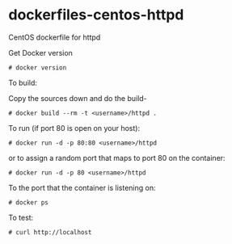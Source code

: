 dockerfiles-centos-httpd
========================

CentOS  dockerfile for httpd

Get Docker version

```
# docker version
```

To build:

Copy the sources down and do the build-

```
# docker build --rm -t <username>/httpd .
```

To run (if port 80 is open on your host):

```
# docker run -d -p 80:80 <username>/httpd
```

or to assign a random port that maps to port 80 on the container:

```
# docker run -d -p 80 <username>/httpd
```

To the port that the container is listening on:

```
# docker ps
```

To test:

```
# curl http://localhost
```

